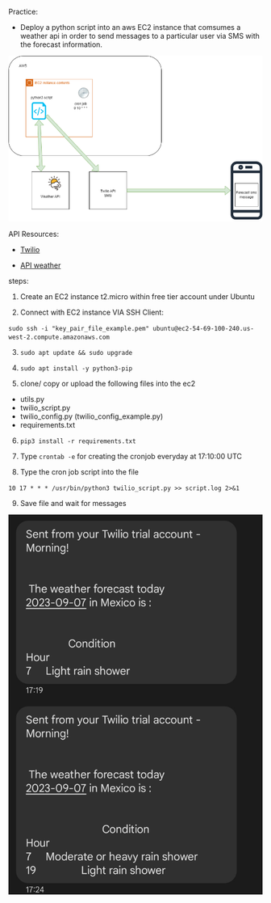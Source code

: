 Practice:

- Deploy a python script into an aws EC2 instance that comsumes a weather api in order to send messages
  to a particular user via SMS with the forecast information.

![alt text](./resources/twilio-weather-diagram.drawio.png)

API Resources:

- [Twilio](https://console.twilio.com/us1/develop/phone-numbers/manage/incoming)

- [API weather](https://www.weatherapi.com/api-explorer.aspx)

steps:

1. Create an EC2 instance t2.micro within free tier account under Ubuntu

2. Connect with EC2 instance VIA SSH Client:

`sudo ssh -i "key_pair_file_example.pem" ubuntu@ec2-54-69-100-240.us-west-2.compute.amazonaws.com`

3. `sudo apt update && sudo upgrade`

4. `sudo apt install -y python3-pip`

5. clone/ copy or upload the following files into the ec2

- utils.py
- twilio_script.py
- twilio_config.py (twilio_config_example.py)
- requirements.txt

6. `pip3 install -r requirements.txt`

7. Type `crontab -e` for creating the cronjob everyday at 17:10:00 UTC

8. Type the cron job script into the file

`10 17 * * * /usr/bin/python3 twilio_script.py >> script.log 2>&1`

9. Save file and wait for messages

![alt text](./resources/twilio_message_received.jpg)


